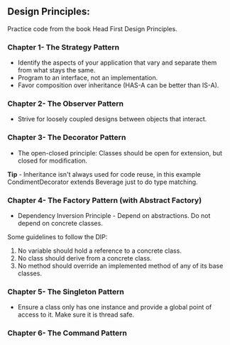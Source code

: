 ## Design Principles:

Practice code from the book Head First Design Principles.

### Chapter 1- The Strategy Pattern

* Identify the aspects of your application that vary and separate them from what stays the same.
* Program to an interface, not an implementation.
* Favor composition over inheritance (HAS-A can be better than IS-A).

### Chapter 2- The Observer Pattern

* Strive for loosely coupled designs between objects that interact.

### Chapter 3- The Decorator Pattern

* The open-closed principle: Classes should be open for extension, but closed for modification.

**Tip** - Inheritance isn't always used for code reuse, in this example CondimentDecorator extends Beverage just to do type matching.

### Chapter 4- The Factory Pattern (with Abstract Factory)

* Dependency Inversion Principle - Depend on abstractions. Do not depend on concrete classes.

Some guidelines to follow the DIP:

1. No variable should hold a reference to a concrete class.
2. No class should derive from a concrete class.
3. No method should override an implemented method of any of its base classes.

### Chapter 5- The Singleton Pattern

* Ensure a class only has one instance and provide a global point of access to it. Make sure it is thread safe.

### Chapter 6- The Command Pattern

